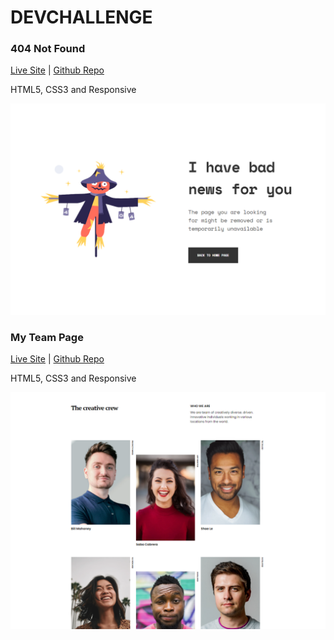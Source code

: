 # DEVCHALLENGE

### 404 Not Found

[Live Site](https://404-not-found-dc.netlify.app/) | [Github Repo](https://github.com/varisDogukan/dev-challenges/tree/main/404-not-found-master)

HTML5, CSS3 and Responsive

![](/images/404-not-found-preview.png)

### My Team Page

[Live Site](https://my-team-dc.netlify.app/) | [Github Repo](https://github.com/varisDogukan/dev-challenges/tree/main/404-not-found-master)

HTML5, CSS3 and Responsive

![](/images/my-team-preview.png)
